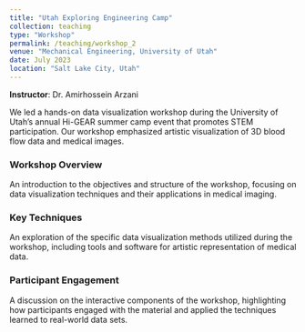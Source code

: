 ```yaml
---
title: "Utah Exploring Engineering Camp"
collection: teaching
type: "Workshop"
permalink: /teaching/workshop_2
venue: "Mechanical Engineering, University of Utah"
date: July 2023
location: "Salt Lake City, Utah"
---
```


**Instructor**: Dr. Amirhossein Arzani

We led a hands-on data visualization workshop during the University of Utah’s annual Hi-GEAR summer camp event that promotes STEM participation. Our workshop emphasized artistic visualization of 3D blood flow data and medical images.

### Workshop Overview
An introduction to the objectives and structure of the workshop, focusing on data visualization techniques and their applications in medical imaging.

### Key Techniques
An exploration of the specific data visualization methods utilized during the workshop, including tools and software for artistic representation of medical data.

### Participant Engagement
A discussion on the interactive components of the workshop, highlighting how participants engaged with the material and applied the techniques learned to real-world data sets.
